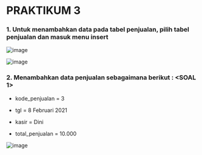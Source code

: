 # PRAKTIKUM 3

### 1. Untuk menambahkan data pada tabel penjualan, pilih tabel penjualan dan masuk menu insert

![image](https://github.com/kevindwiwijaya/Praktikum-Basis-Data/assets/87982064/baa29f45-d175-4f57-8c6f-589cdc8c40bf)

![image](https://github.com/kevindwiwijaya/Praktikum-Basis-Data/assets/87982064/85ee3a99-eacf-454e-bb2c-cd801d6af375)

### 2. Menambahkan data penjualan sebagaimana berikut : <SOAL 1>

-  kode_penjualan = 3

-  tgl = 8 Februari 2021

-  kasir = Dini

- total_penjualan = 10.000

![image](https://github.com/kevindwiwijaya/Praktikum-Basis-Data/assets/87982064/3ca9c4ce-b20f-4b20-84c8-b6a09b47b48b)



